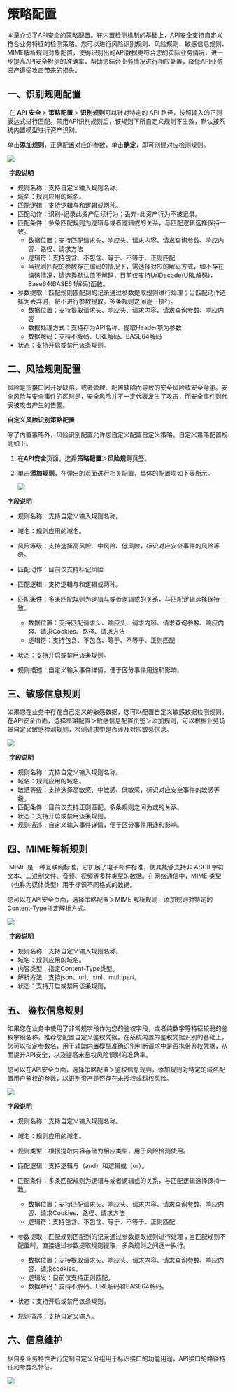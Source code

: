 # 策略配置

​	本章介绍了API安全的策略配置。在内置检测机制的基础上，API安全支持自定义符合业务特征的检测策略。您可以进行风险识别规则、风险规则、敏感信息规则、MIME解析规则对象配置，使得识别出的API数据更符合您的实际业务情况，进一步提高API安全检测的准确率，帮助您结合业务情况进行相应处置，降低API业务资产遭受攻击带来的损失。

## 一、识别规则配置

​	在 **API 安全** > **策略配置** > **识别规则**可以针对特定的 API 路径，按照输入的正则表达式进行匹配。禁用API识别规则后，该规则下所自定义规则不生效，默认按系统内置模型进行资产识别。

​	单击**添加规则**，正确配置对应的参数，单击**确定**，即可创建对应检测规则。

![](/images/api-security/identification.png)

​	**字段说明**

- 规则名称：支持自定义输入规则名称。
- 域名：规则应用的域名。
- 匹配逻辑：支持逻辑与和逻辑或两种。
- 匹配动作：识别-记录此资产后续行为；丢弃-此资产行为不被记录。
- 匹配条件：多条匹配规则为逻辑与或者逻辑或的关系，与匹配逻辑选择保持一致。
  - 数据位置：支持匹配请求头、响应头、请求内容、请求查询参数、响应内容、路径、请求方法
  - 逻辑符：支持包含、不包含、等于、不等于、正则匹配
  - 当规则匹配的参数存在编码的情况下，需选择对应的解码方式，如不存在编码情况，请选择默认值不解码，目前仅支持UrlDecode(URL解码)，Base64(BASE64解码)函数。
- 参数提取：匹配规则匹配到的记录通过参数提取规则进行处理；当匹配动作选择为丢弃时，将不进行参数提取。多条规则之间逐一执行。
  - 数据位置：支持提取请求头、响应头、请求内容、请求查询参数、响应内容
  - 数据处理方式：支持存为API名称、提取Header项为参数
  - 数据解码：支持不解码、URL解码、BASE64解码
- 状态：支持开启或禁用该条规则。





## 二、风险规则配置

​	风险是指接口因开发缺陷，或者管理、配置缺陷而导致的安全风险或安全隐患。安全风险与安全事件的区别是，安全风险并不一定代表发生了攻击，而安全事件则代表被攻击产生的告警。

**自定义风险识别策略配置**

​	除了内置策略外，风险识别配置允许您自定义配置自定义策略，自定义策略配置规则如下。

1. 在**API安全**页面，选择**策略配置**＞**风险规则**页签。

2. 单击**添加规则**，在弹出的页面进行相关配置，具体的配置项如下表所示。

   ![](/images/api-security/risk.png)



**字段说明**

- 规则名称：支持自定义输入规则名称。

- 域名：规则应用的域名。

- 风险等级：支持选择高风险、中风险、低风险，标识对应安全事件的风险等级。

- 匹配动作：目前仅支持标记风险

- 匹配逻辑：支持逻辑与和逻辑或两种。

- 匹配条件：多条匹配规则为逻辑与或者逻辑或的关系，与匹配逻辑选择保持一致。

  - 数据位置：支持匹配请求头、响应头、请求内容、请求查询参数、响应内容、请求Cookies、路径、请求方法
  - 逻辑符：支持包含、不包含、等于、不等于、正则匹配

- 状态：支持开启或禁用该条规则。

- 规则描述：自定义输入事件详情，便于区分事件用途和影响。

  

## 三、敏感信息规则

​	如果您在业务中存在自己定义的敏感数据，您可以配置自定义敏感数据检测规则。在API安全页面，选择策略配置＞敏感信息配置页签＞添加规则，可以根据业务场景自定义敏感检测规则，检测请求中是否涉及对应敏感信息。

![](/images/api-security/Sensitive.png)

​	**字段说明**

- 规则名称：支持自定义输入规则名称。
- 域名：规则应用的域名。
- 敏感等级：支持选择高敏感、中敏感、低敏感，标识对应安全事件的敏感等级。
- 匹配条件：目前仅支持正则匹配，多条规则之间为或的关系。
- 状态：支持开启或禁用该条规则。
- 规则描述：自定义输入事件详情，便于区分事件用途和影响。



## 四、MIME解析规则

​	MIME 是一种互联网标准，它扩展了电子邮件标准，使其能够支持非 ASCII 字符文本、二进制文件、音频、视频等多种类型的数据。在网络通信中，MIME 类型（也称为媒体类型）用于标识不同格式的数据。

您可以在API安全页面，选择策略配置＞MIME 解析规则，添加规则对特定的Content-Type指定解析方式。

![](/images/api-security/parsing.png)

​	**字段说明**

- 规则名称：支持自定义输入规则名称。
- 域名：规则应用的域名。
- 内容类型：指定Content-Type类型。
- 解析方法：支持json、url、xml、multipart。
- 状态：支持开启或禁用该条规则。

## 五、 鉴权信息规则

​	如果您在业务中使用了非常规字段作为您的鉴权字段，或者纯数字等特征较弱的鉴权字段名称，推荐您配置自定义鉴权凭据。在系统内置的鉴权凭据识别的基础上，您可以指定参数名，用于辅助内置模型准确识别判断请求中是否携带鉴权凭据，从而提升API安全，以及提高未鉴权风险识别的准确率。

​	您可以在API安全页面，选择策略配置＞鉴权信息规则，添加规则对特定的域名配置用户鉴权的参数，以识别资产是否存在未授权或越权风险。

![](/images/api-security/authentication.png)

**字段说明**

- 规则名称：支持自定义输入规则名称。
- 域名：规则应用的域名。
- 规则类型：根据提取内容存储为相应类型，用于风险检测使用。
- 匹配逻辑：支持逻辑与（and）和逻辑或（or）。
- 匹配条件：多条匹配规则为逻辑与或者逻辑或的关系，与匹配逻辑选择保持一致。
  - 数据位置：支持匹配请求头、响应头、请求内容、请求查询参数、响应内容、请求Cookies、路径、请求方法
  - 逻辑符：支持包含、不包含、等于、不等于、正则匹配

- 参数提取：匹配规则匹配到的记录通过参数提取规则进行处理；当匹配规则不配置时，直接通过参数提取规则提取，多条规则之间逐一执行。
  - 数据位置：支持提取请求头、响应头、请求内容、请求查询参数、响应内容、请求cookies。
  - 逻辑发：目前仅支持正则匹配。
  - 数据解码：支持不解码、URL解码和BASE64解码。
- 状态：支持开启或禁用该条规则。
- 规则描述：支持自定义输入。

## 六、信息维护

​	据自身业务特性进行定制自定义分组用于标识接口的功能用途，API接口的路径特征和参数名特征。

![](/images/api-security/groupping.png)

